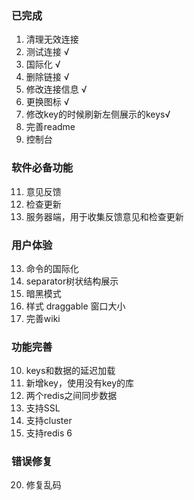 ### 已完成

1. 清理无效连接
2. 测试连接 √
3. 国际化 √
7. 删除链接 √
8. 修改连接信息 √
14. 更换图标 √
15. 修改key的时候刷新左侧展示的keys√
18. 完善readme
6. 控制台

### 软件必备功能

11. 意见反馈
17. 检查更新
19. 服务器端，用于收集反馈意见和检查更新

### 用户体验

13. 命令的国际化
9. separator树状结构展示
12. 暗黑模式
23. 样式 draggable 窗口大小
24. 完善wiki

### 功能完善

10. keys和数据的延迟加载
21. 新增key，使用没有key的库
22. 两个redis之间同步数据
4. 支持SSL
5. 支持cluster
16. 支持redis 6

### 错误修复

20. 修复乱码






